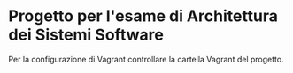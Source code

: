 # Progetto per l'esame di Architettura dei Sistemi Software

Per la configurazione di Vagrant controllare la cartella Vagrant del progetto.
